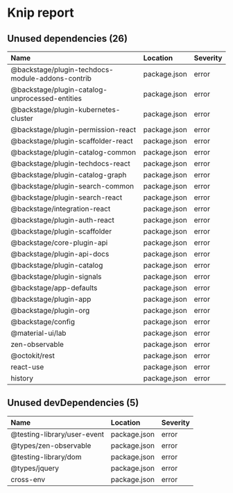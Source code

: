 # Knip report

## Unused dependencies (26)

| Name                                             | Location     | Severity |
| :----------------------------------------------- | :----------- | :------- |
| @backstage/plugin-techdocs-module-addons-contrib | package.json | error    |
| @backstage/plugin-catalog-unprocessed-entities   | package.json | error    |
| @backstage/plugin-kubernetes-cluster             | package.json | error    |
| @backstage/plugin-permission-react               | package.json | error    |
| @backstage/plugin-scaffolder-react               | package.json | error    |
| @backstage/plugin-catalog-common                 | package.json | error    |
| @backstage/plugin-techdocs-react                 | package.json | error    |
| @backstage/plugin-catalog-graph                  | package.json | error    |
| @backstage/plugin-search-common                  | package.json | error    |
| @backstage/plugin-search-react                   | package.json | error    |
| @backstage/integration-react                     | package.json | error    |
| @backstage/plugin-auth-react                     | package.json | error    |
| @backstage/plugin-scaffolder                     | package.json | error    |
| @backstage/core-plugin-api                       | package.json | error    |
| @backstage/plugin-api-docs                       | package.json | error    |
| @backstage/plugin-catalog                        | package.json | error    |
| @backstage/plugin-signals                        | package.json | error    |
| @backstage/app-defaults                          | package.json | error    |
| @backstage/plugin-app                            | package.json | error    |
| @backstage/plugin-org                            | package.json | error    |
| @backstage/config                                | package.json | error    |
| @material-ui/lab                                 | package.json | error    |
| zen-observable                                   | package.json | error    |
| @octokit/rest                                    | package.json | error    |
| react-use                                        | package.json | error    |
| history                                          | package.json | error    |

## Unused devDependencies (5)

| Name                        | Location     | Severity |
| :-------------------------- | :----------- | :------- |
| @testing-library/user-event | package.json | error    |
| @types/zen-observable       | package.json | error    |
| @testing-library/dom        | package.json | error    |
| @types/jquery               | package.json | error    |
| cross-env                   | package.json | error    |

